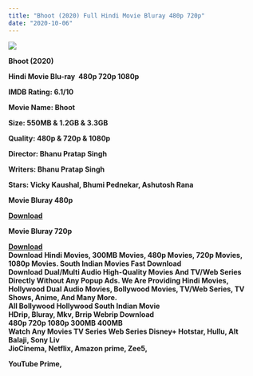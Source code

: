 ```yaml
---
title: "Bhoot (2020) Full Hindi Movie Bluray 480p 720p"
date: "2020-10-06"
---
```


[![](https://1.bp.blogspot.com/-cjVx-SvOVOM/Xy6nXVxmoJI/AAAAAAAAETo/uwL5Yg548UIJXHhJlxWOhuzKs1V1SSpMgCLcBGAsYHQ/s1600/79pRlb1uNxFS.webp)](https://1.bp.blogspot.com/-cjVx-SvOVOM/Xy6nXVxmoJI/AAAAAAAAETo/uwL5Yg548UIJXHhJlxWOhuzKs1V1SSpMgCLcBGAsYHQ/s1600/79pRlb1uNxFS.webp)

 **Bhoot (2020)**

**Hindi Movie Blu-ray  480p 720p 1080p**

**IMDB Rating: 6.1/10**

**Movie Name: Bhoot**

**Size: 550MB & 1.2GB & 3.3GB**

**Quality: 480p & 720p & 1080p**

**Director: Bhanu Pratap Singh**

**Writers: Bhanu Pratap Singh**

**Stars: Vicky Kaushal, Bhumi Pednekar, Ashutosh Rana**

 **Movie Bluray 480p** 

**[Download](https://myglinks.xyz/3752)** 

 **Movie Bluray 720p** 

**[Download](https://myglinks.xyz/3753)**   
**Download Hindi Movies, 300MB Movies, 480p Movies, 720p Movies, 1080p Movies. South Indian Movies Fast Download**  
**Download Dual/Multi Audio High-Quality Movies And TV/Web Series Directly Without Any Popup Ads. We Are Providing Hindi Movies, Hollywood Dual Audio Movies, Bollywood Movies, TV/Web Series, TV Shows, Anime, And Many More.**  
**All Bollywood Hollywood South Indian Movie**  
**HDrip, Bluray, Mkv, Brrip Webrip Download**  
**480p 720p 1080p 300MB 400MB**   
**Watch Any Movies TV Series Web Series Disney+ Hotstar, Hullu, Alt Balaji, Sony Liv**  
**JioCinema, Netflix, Amazon prime, Zee5,**  
  
**YouTube Prime,**
